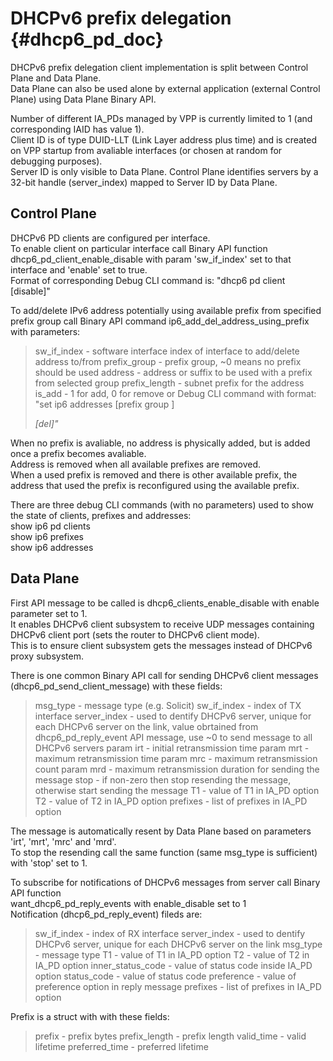 # DHCPv6 prefix delegation    {#dhcp6_pd_doc}

DHCPv6 prefix delegation client implementation is split between Control Plane and Data Plane.  
Data Plane can also be used alone by external application (external Control Plane) using Data Plane Binary API.  

Number of different IA\_PDs managed by VPP is currently limited to 1 (and corresponding IAID has value 1).  
Client ID is of type DUID-LLT (Link Layer address plus time) and is created on VPP startup from avaliable interfaces (or chosen at random for debugging purposes).  
Server ID is only visible to Data Plane. Control Plane identifies servers by a 32-bit handle (server\_index) mapped to Server ID by Data Plane.  

## Control Plane

DHCPv6 PD clients are configured per interface.  
To enable client on particular interface call Binary API function dhcp6\_pd\_client\_enable\_disable with param 'sw\_if\_index' set to that interface and 'enable' set to true.  
Format of corresponding Debug CLI command is: "dhcp6 pd client <interface> [disable]"  

To add/delete IPv6 address potentially using available prefix from specified prefix group call Binary API command ip6\_add\_del\_address\_using\_prefix with parameters:  
> sw\_if\_index - software interface index of interface to add/delete address to/from
> prefix\_group - prefix group, ~0 means no prefix should be used
> address - address or suffix to be used with a prefix from selected group
> prefix\_length - subnet prefix for the address
> is\_add - 1 for add, 0 for remove
or Debug CLI command with format: "set ip6 addresses <interface> [prefix group <n>] <address> [del]"

When no prefix is avaliable, no address is physically added, but is added once a prefix becomes avaliable.  
Address is removed when all available prefixes are removed.  
When a used prefix is removed and there is other available prefix, the address that used the prefix is reconfigured using the available prefix.  

There are three debug CLI commands (with no parameters) used to show the state of clients, prefixes and addresses:  
  show ip6 pd clients  
  show ip6 prefixes  
  show ip6 addresses  

## Data Plane

First API message to be called is dhcp6\_clients\_enable\_disable with enable parameter set to 1.  
It enables DHCPv6 client subsystem to receive UDP messages containing DHCPv6 client port (sets the router to DHCPv6 client mode).  
This is to ensure client subsystem gets the messages instead of DHCPv6 proxy subsystem.  
  
There is one common Binary API call for sending DHCPv6 client messages (dhcp6\_pd\_send\_client\_message) with these fields:  
> msg\_type - message type (e.g. Solicit)
> sw\_if\_index - index of TX interface
> server\_index - used to dentify DHCPv6 server,
                 unique for each DHCPv6 server on the link,
                 value obrtained from dhcp6\_pd\_reply\_event API message,
                 use ~0 to send message to all DHCPv6 servers
> param irt - initial retransmission time
> param mrt - maximum retransmission time
> param mrc - maximum retransmission count
> param mrd - maximum retransmission duration for sending the message
> stop - if non-zero then stop resending the message, otherwise start sending the message
> T1 - value of T1 in IA\_PD option
> T2 - value of T2 in IA\_PD option
> prefixes - list of prefixes in IA\_PD option

The message is automatically resent by Data Plane based on parameters 'irt', 'mrt', 'mrc' and 'mrd'.  
To stop the resending call the same function (same msg\_type is sufficient) with 'stop' set to 1.  

To subscribe for notifications of DHCPv6 messages from server call Binary API function  
want\_dhcp6\_pd\_reply\_events with enable\_disable set to 1  
Notification (dhcp6\_pd\_reply\_event) fileds are:  
> sw\_if\_index - index of RX interface
> server\_index - used to dentify DHCPv6 server, unique for each DHCPv6 server on the link
> msg\_type - message type
> T1 - value of T1 in IA\_PD option
> T2 - value of T2 in IA\_PD option
> inner\_status\_code - value of status code inside IA\_PD option
> status\_code - value of status code
> preference - value of preference option in reply message
> prefixes - list of prefixes in IA\_PD option

Prefix is a struct with with these fields:  
> prefix - prefix bytes
> prefix\_length - prefix length
> valid\_time - valid lifetime
> preferred\_time - preferred lifetime

